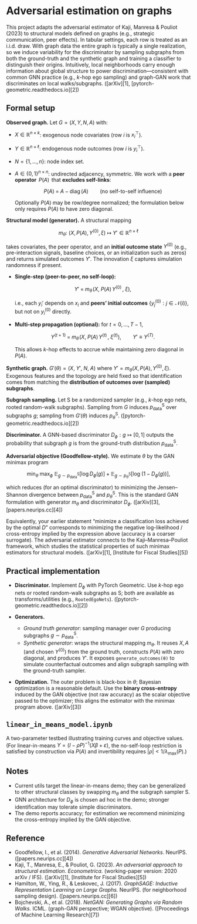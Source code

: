 # Adversarial estimation on graphs

This project adapts the adversarial estimator of Kaji, Manresa & Pouliot (2023) to structural models defined on graphs (e.g., strategic communication, peer effects). In tabular settings, each row is treated as an i.i.d. draw. With graph data the entire graph is typically a single realization, so we induce variability for the discriminator by sampling subgraphs from both the ground-truth and the synthetic graph and training a classifier to distinguish their origins. Intuitively, local neighborhoods carry enough information about global structure to power discrimination—consistent with common GNN practice (e.g., $k$-hop ego sampling) and graph-GAN work that discriminates on local walks/subgraphs. ([arXiv][1], [pytorch-geometric.readthedocs.io][2])

## Formal setup

**Observed graph.** Let $G=(X,Y,N,A)$ with:

* $X\in\mathbb{R}^{n\times k}$: exogenous node covariates (row $i$ is $x_i^\top$).
* $Y\in\mathbb{R}^{n\times \ell}$: endogenous node outcomes (row $i$ is $y_i^\top$).
* $N=\{1,\dots,n\}$: node index set.
* $A\in\{0,1\}^{n\times n}$: undirected adjacency, symmetric. We work with a **peer operator** $\,P(A)\,$ that **excludes self-links**:

  $$
  P(A)\;=\;A-\operatorname{diag}(A)\qquad\text{(no self-to-self influence)}
  $$

  Optionally $P(A)$ may be row/degree normalized; the formulation below only requires $P(A)$ to have zero diagonal.

**Structural model (generator).** A structural mapping

$$
m_\theta:\ \big(X,\,P(A),\,Y^{(0)},\,\xi\big)\ \longmapsto\ Y' \in \mathbb{R}^{n\times \ell}
$$

takes covariates, the peer operator, and an **initial outcome state** $Y^{(0)}$ (e.g., pre-interaction signals, baseline choices, or an initialization such as zeros) and returns simulated outcomes $Y'$. The innovation $\xi$ captures simulation randomness if present.

* **Single-step (peer-to-peer, no self-loop):**

  $$
  Y' \;=\; m_\theta\!\Big(X,\;P(A)\,Y^{(0)}\,,\;\xi\Big),
  $$

  i.e., each $y_i'$ depends on $x_i$ and **peers’ initial outcomes** $\{y_j^{(0)}: j\in \mathcal{N}(i)\}$, but not on $y_i^{(0)}$ directly.
* **Multi-step propagation (optional):** for $t=0,\dots,T-1$,

  $$
  Y^{(t+1)} \;=\; m_\theta\!\Big(X,\;P(A)\,Y^{(t)}\,,\;\xi^{(t)}\Big),\qquad Y'\equiv Y^{(T)}.
  $$

  This allows $k$-hop effects to accrue while maintaining zero diagonal in $P(A)$.

**Synthetic graph.** $G'(\theta)=(X,\;Y',\;N,\;A)$ where $Y'=m_\theta(X,P(A),Y^{(0)},\xi)$. Exogenous features and the topology are held fixed so that identification comes from matching the **distribution of outcomes over (sampled) subgraphs**.

**Subgraph sampling.** Let $\mathsf{S}$ be a randomized sampler (e.g., $k$-hop ego nets, rooted random-walk subgraphs). Sampling from $G$ induces $p_{\text{data}}^{\mathsf{S}}$ over subgraphs $g$; sampling from $G'(\theta)$ induces $p_\theta^{\mathsf{S}}$. ([pytorch-geometric.readthedocs.io][2])

**Discriminator.** A GNN-based discriminator $D_\phi: g \mapsto [0,1]$ outputs the probability that subgraph $g$ is from the ground-truth distribution $p_{\text{data}}^{\mathsf{S}}$.

**Adversarial objective (Goodfellow-style).** We estimate $\theta$ by the GAN minimax program

```math
\min_{\theta}\ \max_{\phi}\ 
\mathbb{E}_{g\sim p_{\text{data}}^{\mathsf{S}}}\big[\log D_\phi(g)\big]
+ \mathbb{E}_{g\sim p_{\theta}^{\mathsf{S}}}\big[\log\!\big(1-D_\phi(g)\big)\big],
```

which reduces (for an optimal discriminator) to minimizing the Jensen–Shannon divergence between $p_{\text{data}}^{\mathsf{S}}$ and $p_{\theta}^{\mathsf{S}}$. This is the standard GAN formulation with generator $m_\theta$ and discriminator $D_\phi$. ([arXiv][3], [papers.neurips.cc][4])

Equivalently, your earlier statement “minimize a classification loss achieved by the optimal $D$” corresponds to minimizing the negative log-likelihood / cross-entropy implied by the expression above (accuracy is a coarser surrogate). The adversarial estimator connects to the Kaji–Manresa–Pouliot framework, which studies the statistical properties of such minimax estimators for structural models. ([arXiv][1], [Institute for Fiscal Studies][5])

## Practical implementation

* **Discriminator.** Implement $D_\phi$ with PyTorch Geometric. Use $k$-hop ego nets or rooted random-walk subgraphs as $\mathsf{S}$; both are available as transforms/utilities (e.g., `RootedEgoNets`). ([pytorch-geometric.readthedocs.io][2])
* **Generators.**

  * *Ground truth generator*: sampling manager over $G$ producing subgraphs $g\sim p_{\text{data}}^{\mathsf{S}}$.
  * *Synthetic generator*: wraps the structural mapping $m_\theta$. It reuses $X,A$ (and chosen $Y^{(0)}$) from the ground truth, constructs $P(A)$ with zero diagonal, and produces $Y'$. It exposes `generate_outcomes(θ)` to simulate counterfactual outcomes and align subgraph sampling with the ground-truth sampler.
* **Optimization.** The outer problem is black-box in $\theta$; Bayesian optimization is a reasonable default. Use the **binary cross-entropy** induced by the GAN objective (not raw accuracy) as the scalar objective passed to the optimizer; this aligns the estimator with the minimax program above. ([arXiv][3])

## `linear_in_means_model.ipynb`

A two-parameter testbed illustrating training curves and objective values. (For linear-in-means $Y=(I-\rho P)^{-1}(X\beta+\varepsilon)$, the no-self-loop restriction is satisfied by construction via $P(A)$ and invertibility requires $|\rho|<1/\lambda_{\max}(P)$.)

## Notes

* Current utils target the linear-in-means demo; they can be generalized to other structural classes by swapping $m_\theta$ and the subgraph sampler $\mathsf{S}$.
* GNN architecture for $D_\phi$ is chosen ad hoc in the demo; stronger identification may tolerate simple discriminators.
* The demo reports accuracy; for estimation we recommend minimizing the cross-entropy implied by the GAN objective.

## Reference

* Goodfellow, I., et al. (2014). *Generative Adversarial Networks.* NeurIPS. ([papers.neurips.cc][4])
* Kaji, T., Manresa, E., & Pouliot, G. (2023). *An adversarial approach to structural estimation.* *Econometrica.* (working-paper version: 2020 arXiv / IFS). ([arXiv][1], [Institute for Fiscal Studies][5])
* Hamilton, W., Ying, R., & Leskovec, J. (2017). *GraphSAGE: Inductive Representation Learning on Large Graphs.* NeurIPS. (for neighborhood sampling design). ([papers.neurips.cc][6])
* Bojchevski, A., et al. (2018). *NetGAN: Generating Graphs via Random Walks.* ICML. (graph-GAN perspective; WGAN objective). ([Proceedings of Machine Learning Research][7])

